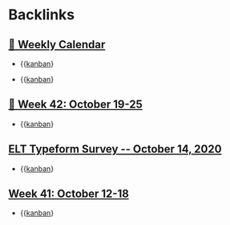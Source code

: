 
# Backlinks
## [  📅  Weekly Calendar](<  📅  Weekly Calendar.md>)
- {{[kanban](<kanban.md>)}

- {{[kanban](<kanban.md>)}

## [  📅 Week 42: October 19-25](<  📅 Week 42: October 19-25.md>)
- {{[kanban](<kanban.md>)}

## [ELT Typeform Survey -- October 14, 2020](<ELT Typeform Survey -- October 14, 2020.md>)
- {{[kanban](<kanban.md>)}

## [Week 41: October 12-18](<Week 41: October 12-18.md>)
- {{[kanban](<kanban.md>)}

